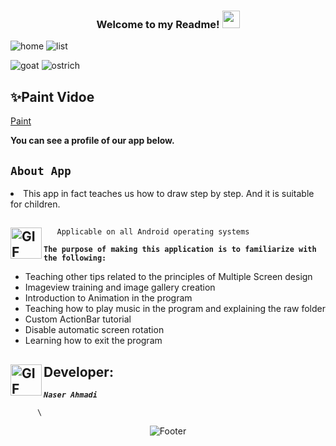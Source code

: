 <h3 align="center">
  
  Welcome to my Readme!
  <img src="https://media.giphy.com/media/hvRJCLFzcasrR4ia7z/giphy.gif" width="28">

</h3>


 ![home](https://github.com/NARI1108/Paint/assets/125409221/360e1d86-f6f4-439b-a085-22cb4e2d1a43)   ![list](https://github.com/NARI1108/Paint/assets/125409221/ef96c926-3a3f-4210-aa12-7cae077037f2)

![goat](https://github.com/NARI1108/Paint/assets/125409221/a9ee05f3-e06b-4fc7-8fef-06e374146eb7)   ![ostrich](https://github.com/NARI1108/Paint/assets/125409221/f9d27ac8-d4bc-4cb2-9958-5aa7e7e083e6)


## ✨Paint Vidoe
[Paint](https://github.com/NARI1108/Paint/files/11474935/Samsung.Galaxy.S10.1440x3040.560dpi.-.192.168.251.101.-.Genymotion.2023-05-14.14-36-24.zip)

<p><strong>You can see a profile of our app below.</strong></p>

## <code><strong>About App</strong></code> ##


<p>
   <li>This app in fact teaches us how to draw step by step. And it is suitable for children.</li></p>

## <img align="left" alt="GIF" height="50px" src="https://www.toptimenet.com/images/setting.gif"/>  
  <ul>
        
       Applicable on all Android operating systems
          
  </ul>
  <code><strong>The purpose of making this application is to familiarize with the following:</strong></code>


<ul>
    <li>
           Teaching other tips related to the principles of Multiple Screen design
    </li>  
     <li>
           Imageview training and image gallery creation
     </li>     
     <li>
           Introduction to Animation in the program
     </li> 
     <li>
           Teaching how to play music in the program and explaining the raw folder
     </li>      
     <li>
           Custom ActionBar tutorial
     </li>       
     <li>
           Disable automatic screen rotation
     </li>   
     <li>
           Learning how to exit the program
     </li>
</ul>

## <img align="left" alt="GIF" height="50px" src="https://cdn.dribbble.com/users/2131993/screenshots/4948736/thoughtworks-gif_dribbble.gif"/>    Developer:

   <code><em><strong>Naser Ahmadi</strong></em></code>
          
          \
           
<div align="center">
  <img src="https://readme-typing-svg.herokuapp.com?font=Dancing+Script&size=30&color=F38F02&center=true&vCenter=true&width=300&height=50&lines=Thanks+for+your+visit!;Have+a+nice+day!;" alt="Footer"></img>
  </div>
